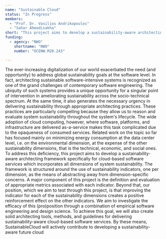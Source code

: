 ```yaml
---
name: "Sustainable Cloud"
status: "In Progress"
members:
  - "Prof. Dr. Vasilios Andrikopoulos"
  - "Sahar Ahmadisakha"
short: "This project aims to develop a sustainability-aware architecting framework specifically for cloud-based software services which incorporates all dimensions of system sustainability. The framework is structured around the use of sustainability indicators, one per dimension, as the means of abstracting away from dimension-specific concerns."
funding:
  - agency: "NWO"
    shortname: "NWO"
    number: "OCENW.M20.243"

---
```

The ever-increasing digitalization of our world exacerbated the need (and opportunity) to address global sustainability goals at the software level. In fact, architecting sustainable software-intensive systems is recognized as one of the grand challenges of contemporary software engineering. The ubiquity of such systems provides a unique opportunity for a singular point of intervention in ameliorating sustainability across the socio-technical spectrum. At the same time, it also generates the necessary urgency in delivering sustainability through appropriate architecting practices. These practices are particularly compelling because they allow us to reason and evaluate system sustainability throughout the system's lifecycle. The wide adoption of cloud computing, however, where software, platforms, and infrastructure are delivered as-a-service makes this task complicated due to the opaqueness of consumed services. Related work on the topic so far has focused mainly on minimizing energy consumption at the data center level, i.e. on the environmental dimension, at the expense of the other sustainability dimensions, that is the technical, economic, and social ones. To address this deficiency, this project aims to develop a sustainability-aware architecting framework specifically for cloud-based software services which incorporates all dimensions of system sustainability. The framework is structured around the use of sustainability indicators, one per dimension, as the means of abstracting away from dimension-specific concerns. A major component of this project is the definition and evaluation of appropriate metrics associated with each indicator. Beyond that, our position, which we aim to test through this project, is that improving the indicator for each of the sustainability dimensions creates a positive reinforcement effect on the other indicators. We aim to investigate the efficacy of this (pro)position through a combination of empirical software engineering and design science. To achieve this goal, we will also create solid architecting tools, methods, and guidelines for delivering sustainability-aware cloud-based software services. By these means, SustainableCloud will actively contribute to developing a sustainability-aware future cloud
